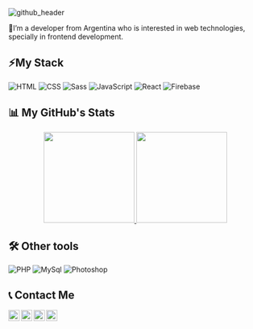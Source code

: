 
![github_header](https://user-images.githubusercontent.com/50279534/108275453-20b7b000-7155-11eb-835e-ebf1e03ea1a2.png)


📌I’m a developer from Argentina who is interested in web technologies, specially in frontend development.

## ⚡My Stack

![HTML](https://img.shields.io/badge/HTML-000?style=for-the-badge&logo=html5) ![CSS](https://img.shields.io/badge/CSS-000?style=for-the-badge&logo=css3&logoColor=1572B6) ![Sass](https://img.shields.io/badge/Sass-000?style=for-the-badge&logo=sass) ![JavaScript](https://img.shields.io/badge/JavaScript-000?style=for-the-badge&logo=javascript) ![React](https://img.shields.io/badge/React-000?style=for-the-badge&logo=react) ![Firebase](https://img.shields.io/badge/firebase-000?style=for-the-badge&logo=firebase&logoColor=FFCB2D)
## 📊 My GitHub's Stats

<p align="center">
<a href="https://github.com/matisantillan11">
  <img height="180em" src="https://github-readme-stats-eight-theta.vercel.app/api?username=matisantillan11&show_icons=true&include_all_commits=true&count_private=false"/>
  <img height="180em" src="https://github-readme-stats-eight-theta.vercel.app/api/top-langs/?username=matisantillan11&layout=compact&langs_count=5"/>
</a>
</p>

## 🛠 Other tools
![PHP](https://img.shields.io/badge/PHP-000?style=for-the-badge&logo=PHP) ![MySql](https://img.shields.io/badge/MySql-000?style=for-the-badge&logo=mysql) ![Photoshop](https://img.shields.io/badge/PHOTOSHOP-000?style=for-the-badge&logo=adobe-photoshop)

## 📞 Contact Me
<p align="center">
  <a href="https://twitter.com/">
    <img align="left" alt="Ajay's Twitter" width="22px" src="https://cdn.jsdelivr.net/npm/simple-icons@v3/icons/twitter.svg" />
  </a>
  <a href="https://www.linkedin.com/in/matisantillan11/">
    <img align="left" alt="Mati's Linkdein" width="22px" color="#fff"src="https://cdn.jsdelivr.net/npm/simple-icons@v3/icons/linkedin.svg" />
  </a>
  <a href="https://github.com/Matisantillan11">
    <img align="left" alt="Mati's Github" width="22px" src="https://cdn.jsdelivr.net/npm/simple-icons@v3/icons/github.svg" />
  </a>
  <a href="https://github.com/Matisantillan11">
    <img align="left" alt="Mati's Github" width="22px" src="https://cdn.jsdelivr.net/npm/simple-icons@v3/icons/gmail.svg" />
  </a>
</p>
